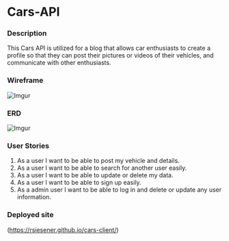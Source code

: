 # Cars-API

### Description
This Cars API is utilized for a blog that allows car enthusiasts to create a profile 
so that they can post their pictures or videos of their vehicles, and communicate with other enthusiasts.



### Wireframe
![Imgur](https://i.imgur.com/eQV8jmr.jpg)

### ERD
![Imgur](https://i.imgur.com/vs1KLLY.jpg)

### User Stories
  1. As a user I want to be able to post my vehicle and details.
  2. As a user I want to be able to search for another user easily.
  3. As a user I want to be able to update or delete my data.
  4. As a user I want to be able to sign up easily.
  4. As a admin user I want to be able to log in and delete or update any user information.

### Deployed site 
(https://rsiesener.github.io/cars-client/)
